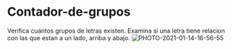 # Contador-de-grupos
Verifica cuantos grupos de letras existen. Examina si una letra tiene relacion con las que estan a un lado, arriba y abajo.
![PHOTO-2021-01-14-16-56-55](https://user-images.githubusercontent.com/65194899/142265842-b23b9914-5802-417e-8a6b-743bc6b21255.jpg)
